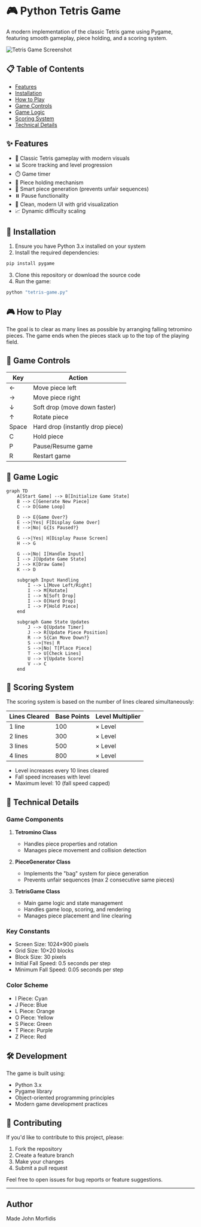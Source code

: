 # 🎮 Python Tetris Game

A modern implementation of the classic Tetris game using Pygame, featuring smooth gameplay, piece holding, and a scoring system.

![Tetris Game Screenshot](https://i.imgur.com/placeholder.png)

## 📋 Table of Contents
- [Features](#-features)
- [Installation](#-installation)
- [How to Play](#-how-to-play)
- [Game Controls](#-game-controls)
- [Game Logic](#-game-logic)
- [Scoring System](#-scoring-system)
- [Technical Details](#-technical-details)

## ✨ Features
- 🎯 Classic Tetris gameplay with modern visuals
- 📊 Score tracking and level progression
- ⏱️ Game timer
- 💾 Piece holding mechanism
- 🎲 Smart piece generation (prevents unfair sequences)
- ⏸️ Pause functionality
- 🎨 Clean, modern UI with grid visualization
- 📈 Dynamic difficulty scaling

## 🚀 Installation

1. Ensure you have Python 3.x installed on your system
2. Install the required dependencies:
```bash
pip install pygame
```
3. Clone this repository or download the source code
4. Run the game:
```bash
python "tetris-game.py"
```

## 🎮 How to Play

The goal is to clear as many lines as possible by arranging falling tetromino pieces. The game ends when the pieces stack up to the top of the playing field.

## 🎹 Game Controls

| Key | Action |
|-----|--------|
| ← | Move piece left |
| → | Move piece right |
| ↓ | Soft drop (move down faster) |
| ↑ | Rotate piece |
| Space | Hard drop (instantly drop piece) |
| C | Hold piece |
| P | Pause/Resume game |
| R | Restart game |

## 🔄 Game Logic

```mermaid
graph TD
    A[Start Game] --> B[Initialize Game State]
    B --> C[Generate New Piece]
    C --> D[Game Loop]
    
    D --> E{Game Over?}
    E -->|Yes| F[Display Game Over]
    E -->|No| G{Is Paused?}
    
    G -->|Yes| H[Display Pause Screen]
    H --> G
    
    G -->|No| I[Handle Input]
    I --> J[Update Game State]
    J --> K[Draw Game]
    K --> D
    
    subgraph Input Handling
        I --> L[Move Left/Right]
        I --> M[Rotate]
        I --> N[Soft Drop]
        I --> O[Hard Drop]
        I --> P[Hold Piece]
    end
    
    subgraph Game State Updates
        J --> Q[Update Timer]
        J --> R[Update Piece Position]
        R --> S{Can Move Down?}
        S -->|Yes| R
        S -->|No| T[Place Piece]
        T --> U[Check Lines]
        U --> V[Update Score]
        V --> C
    end
```

## 💯 Scoring System

The scoring system is based on the number of lines cleared simultaneously:

| Lines Cleared | Base Points | Level Multiplier |
|---------------|-------------|------------------|
| 1 line | 100 | × Level |
| 2 lines | 300 | × Level |
| 3 lines | 500 | × Level |
| 4 lines | 800 | × Level |

- Level increases every 10 lines cleared
- Fall speed increases with level
- Maximum level: 10 (fall speed capped)

## 🔧 Technical Details

### Game Components

1. **Tetromino Class**
   - Handles piece properties and rotation
   - Manages piece movement and collision detection

2. **PieceGenerator Class**
   - Implements the "bag" system for piece generation
   - Prevents unfair sequences (max 2 consecutive same pieces)

3. **TetrisGame Class**
   - Main game logic and state management
   - Handles game loop, scoring, and rendering
   - Manages piece placement and line clearing

### Key Constants
- Screen Size: 1024×900 pixels
- Grid Size: 10×20 blocks
- Block Size: 30 pixels
- Initial Fall Speed: 0.5 seconds per step
- Minimum Fall Speed: 0.05 seconds per step

### Color Scheme
- I Piece: Cyan
- J Piece: Blue
- L Piece: Orange
- O Piece: Yellow
- S Piece: Green
- T Piece: Purple
- Z Piece: Red

## 🛠️ Development

The game is built using:
- Python 3.x
- Pygame library
- Object-oriented programming principles
- Modern game development practices

## 🤝 Contributing

If you'd like to contribute to this project, please:
1. Fork the repository
2. Create a feature branch
3. Make your changes
4. Submit a pull request

Feel free to open issues for bug reports or feature suggestions.

---
## Author
Made John Morfidis